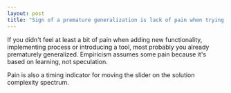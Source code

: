 ```yaml
---
layout: post
title: "Sign of a premature generalization is lack of pain when trying to progress"
---
```


If you didn't feel at least a bit of pain when adding new functionality, implementing process or introducing a tool, most probably you already prematurely generalized.
Empiricism assumes some pain because it's based on learning, not speculation.  

Pain is also a timing indicator for moving the slider on the solution complexity spectrum.
